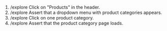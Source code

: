 1. /explore Click on "Products" in the header.
2. /explore Assert that a dropdown menu with product categories appears.
3. /explore Click on one product category.
4. /explore Assert that the product category page loads.